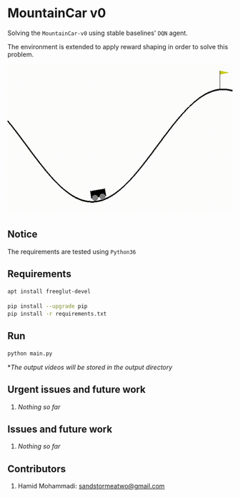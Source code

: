 # MountainCar v0

Solving the `MountainCar-v0` using stable baselines' `DQN` agent.

The environment is extended to apply reward shaping in order to solve this problem.

![Alt Text](data/output.gif)

## Notice

The requirements are tested using `Python36`


## Requirements


```bash
apt install freeglut-devel

pip install --upgrade pip
pip install -r requirements.txt
```

## Run

```bash
python main.py
```

**The output videos will be stored in the output directory*


## Urgent issues and future work
1. *Nothing so far*


## Issues and future work
1. *Nothing so far*


## Contributors

1. Hamid Mohammadi: <sandstormeatwo@gmail.com>
